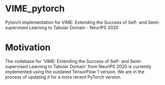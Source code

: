 # VIME_pytorch
Pytorch implementation for VIME: Extending the Success of Self- and Semi-supervised Learning to Tabular Domain - NeurIPS 2020

# Motivation
The codebase for 'VIME: Extending the Success of Self- and Semi-supervised Learning to Tabular Domain' from NeurIPS 2020 is currently implemented using the outdated TensorFlow 1 version. We are in the process of updating it for a more recent PyTorch version.
